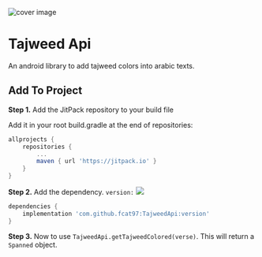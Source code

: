 ![cover image](https://github.com/fcat97/TajweedApi/doc/cover.png?raw=true)

# Tajweed Api

An android library to add tajweed colors into arabic texts. 

## Add To Project

**Step 1.** Add the JitPack repository to your build file

Add it in your root build.gradle at the end of repositories:

```gradle
allprojects {
    repositories {
        ...
        maven { url 'https://jitpack.io' }
    }
}
```

**Step 2.** Add the dependency. `version:` [![](https://jitpack.io/v/fcat97/TajweedApi.svg)](https://jitpack.io/#fcat97/TajweedApi)

```gradle
dependencies {
    implementation 'com.github.fcat97:TajweedApi:version'
}
```

**Step 3.** Now to use `TajweedApi.getTajweedColored(verse)`. This will return a `Spanned` object.


